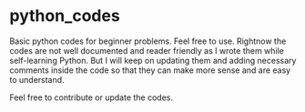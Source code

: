 # python_codes

Basic python codes for beginner problems. Feel free to use.
Rightnow the codes are not well documented and reader friendly as I wrote them while self-learning Python. But I will keep on updating them and adding necessary comments inside the code so that they can make more sense and are easy to understand.

Feel free to contribute or update the codes.


